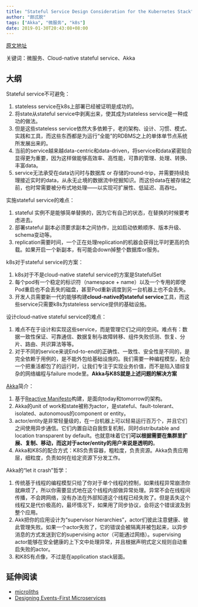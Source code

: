 ```yaml
---
title: "Stateful Service Design Consideration for the Kubernetes Stack"
author: "颇忒脱"
tags: ["Akka", "微服务", "k8s"]
date: 2019-01-30T20:43:08+08:00
---
```


<!--more-->

[原文地址][origin]

关键词：微服务、Cloud-native stateful service、Akka

## 大纲

Stateful service不可避免：

1. stateless service在k8s上部署已经被证明是成功的。
1. 将state从stateful service中剥离出来，使其成为stateless service是一种成功的做法。
1. 但是这些stateless service依然大多依赖于，老的架构、设计、习惯、模式、实践和工具，而这些东西都是为运行“全能”的RDBMS之上的单体单节点系统所发展出来的。
1. 当前的service越来越data-centric和data-driven，将service和data紧密贴合显得更为重要，因为这样做能够高效率、高性能，可靠的管理、处理、转换、丰富data。
1. service无法承受在data访问时与数据库 or 存储的round-trip，并需要持续处理接近实时的data，从永无止境的数据流中挖掘知识。而这份data在被存储之前，也时常需要被分布式地处理——以实现可扩展性、低延迟、高吞吐。

实施stateful service的难点：

1. stateful 实例不是能够简单替换的，因为它有自己的状态，在替换的时候要考虑进去。
2. 部署stateful 副本必须要求副本之间协作，比如启动依赖顺序、版本升级、schema变动等。
3. replication需要时间，一个正在处理replication的机器会获得比平时更高的负载。如果开启一个新副本，有可能会down掉整个数据库or服务。

k8s对于stateful service的方案：

1. k8s对于不是cloud-native stateful service的方案是StatefulSet
1. 每个pod有一个稳定的标识符（namespace + name）以及一个专用的即使Pod重启也不会丢失的磁盘，甚至Pod重新调度到另一台机器上也不会丢失。
1. 开发人员需要新一代的能够构建**cloud-native的stateful service**工具，而这些service只需要k8s为stateless service提供的基础设施。

设计cloud-native stateful service的难点：

1. 难点不在于设计和实现这些service，而是管理它们之间的空间。难点有：数据一致性保证、可靠通信、数据复制与故障转移、组件失败侦测、恢复、分片、路由、共识算法等等。
2. 对于不同的service来说End-to-end的正确性、一致性、安全性是不同的，是完全依赖于用例的，是不能外包给基础设施的。我们需要一种编程模型，配合一个把重活都包了的运行时，让我们专注于实现业务价值，而不是陷入错综复杂的网络编程与failure mode里。**Akka与K8S就是上述问题的解决方案**

[Akka][akka]简介：

1. 基于[Reactive Manifesto][reactivemanifesto]构建，是面向today和tomorrow的架构。
2. Akka的unit of work和state被称为actor，是stateful、fault-tolerant、isolated、autonomous的component or entity。
3. actor/entity是非常轻量级的，在一台机器上可以轻易运行百万个，并且它们之间使用异步通信。它们内置自动自我恢复机制，同时distributable and location transparent by default。也就意味着它们**可以根据需要在集群里扩展、复制、移动，而这对于actor/entity的用户来说是透明的**。
4. Akka和K8S的配合方式：K8S负责容器，粗粒度，负责资源。Akka负责应用层，细粒度，负责如何在给定资源下分发工作。

Akka的“let it crash”哲学：

1. 传统基于线程的编程模型只给了你对于单个线程的控制，如果线程异常崩溃你就麻烦了，所以你需要显式地在这个线程内部做异常处理。异常不会在线程间传播，不会跨网络，没有办法在外部知道这个线程已经失败了。但是丢失这个线程又是代价极高的，最坏情况下，如果用了同步协议，会将这个错误波及到整个应用。
2. Akk把你的应用设计为“supervisor hierarchies”，actor们彼此注意健康、彼此管理失败。如果一个actor失败了，它的错误会被隔离并被包起来，以异步消息的方式发送到它的supervising actor（可能通过网络）。supervising actor能够在安全健康的上下文中处理异常，并且根据声明式定义规则自动重启失败的actor。
3. 和K8S有点像，不过是在application stack层面。


## 延伸阅读

* [microliths][microliths]
* [Designing Events-First Microservices][boner-events-first-microservices]

[origin]: https://www.infoq.com/articles/stateful-service-design-kubernetes
[akka]: https://akka.io/
[reactivemanifesto]: https://www.reactivemanifesto.org/
[boner-events-first-microservices]: https://www.infoq.com/news/2018/07/boner-events-first-microservices
[microliths]: https://www.infoq.com/news/2017/03/microliths-microsystems